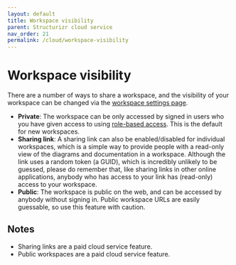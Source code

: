 ```yaml
---
layout: default
title: Workspace visibility
parent: Structurizr cloud service
nav_order: 21
permalink: /cloud/workspace-visibility
---
```


# Workspace visibility

There are a number of ways to share a workspace, and the visibility of your workspace can be changed via the [workspace settings page](/cloud/workspace-settings).

- __Private__: The workspace can be only accessed by signed in users who you have given access to using [role-based access](/cloud/role-based-access). This is the default for new workspaces.
- __Sharing link__: A sharing link can also be enabled/disabled for individual workspaces, which is a simple way to provide people with a read-only view of the diagrams and documentation in a workspace.  Although the link uses a random token (a GUID), which is incredibly unlikely to be guessed, please do remember that, like sharing links in other online applications, anybody who has access to your link has (read-only) access to your workspace.
- __Public__: The workspace is public on the web, and can be accessed by anybody without signing in. Public workspace URLs are easily guessable, so use this feature with caution.

## Notes

- Sharing links are a paid cloud service feature.
- Public workspaces are a paid cloud service feature.